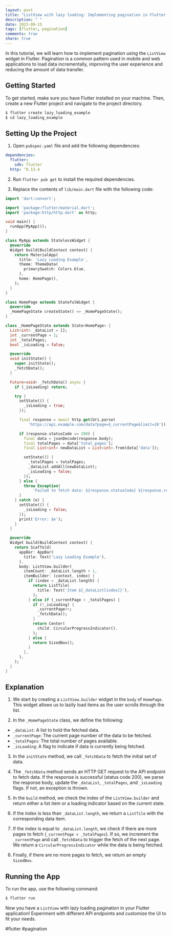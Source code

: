 ```yaml
---
layout: post
title: "ListView with lazy loading: Implementing pagination in Flutter."
description: " "
date: 2023-09-15
tags: [flutter, pagination]
comments: true
share: true
---
```


In this tutorial, we will learn how to implement pagination using the `ListView` widget in Flutter. Pagination is a common pattern used in mobile and web applications to load data incrementally, improving the user experience and reducing the amount of data transfer.

## Getting Started

To get started, make sure you have Flutter installed on your machine. Then, create a new Flutter project and navigate to the project directory.

```bash
$ flutter create lazy_loading_example
$ cd lazy_loading_example
```

## Setting Up the Project

1. Open `pubspec.yaml` file and add the following dependencies:

```yaml
dependencies:
  flutter:
    sdk: flutter
  http: ^0.13.4
```

2. Run `flutter pub get` to install the required dependencies.

3. Replace the contents of `lib/main.dart` file with the following code:

```dart
import 'dart:convert';

import 'package:flutter/material.dart';
import 'package:http/http.dart' as http;

void main() {
  runApp(MyApp());
}

class MyApp extends StatelessWidget {
  @override
  Widget build(BuildContext context) {
    return MaterialApp(
      title: 'Lazy Loading Example',
      theme: ThemeData(
        primarySwatch: Colors.blue,
      ),
      home: HomePage(),
    );
  }
}

class HomePage extends StatefulWidget {
  @override
  _HomePageState createState() => _HomePageState();
}

class _HomePageState extends State<HomePage> {
  List<int> _dataList = [];
  int _currentPage = 1;
  int _totalPages;
  bool _isLoading = false;

  @override
  void initState() {
    super.initState();
    _fetchData();
  }

  Future<void> _fetchData() async {
    if (_isLoading) return;

    try {
      setState(() {
        _isLoading = true;
      });

      final response = await http.get(Uri.parse(
          'https://api.example.com/data?page=$_currentPage&limit=10'));

      if (response.statusCode == 200) {
        final data = jsonDecode(response.body);
        final totalPages = data['total_pages'];
        final List<int> newDataList = List<int>.from(data['data']);

        setState(() {
          _totalPages = totalPages;
          _dataList.addAll(newDataList);
          _isLoading = false;
        });
      } else {
        throw Exception(
            'Failed to fetch data: ${response.statusCode} ${response.reasonPhrase}');
      }
    } catch (e) {
      setState(() {
        _isLoading = false;
      });
      print('Error: $e');
    }
  }

  @override
  Widget build(BuildContext context) {
    return Scaffold(
      appBar: AppBar(
        title: Text('Lazy Loading Example'),
      ),
      body: ListView.builder(
        itemCount: _dataList.length + 1,
        itemBuilder: (context, index) {
          if (index < _dataList.length) {
            return ListTile(
              title: Text('Item ${_dataList[index]}'),
            );
          } else if (_currentPage < _totalPages) {
            if (!_isLoading) {
              _currentPage++;
              _fetchData();
            }
            return Center(
              child: CircularProgressIndicator(),
            );
          } else {
            return SizedBox();
          }
        },
      ),
    );
  }
}
```

## Explanation

1. We start by creating a `ListView.builder` widget in the `body` of `HomePage`. This widget allows us to lazily load items as the user scrolls through the list.

2. In the `_HomePageState` class, we define the following:

- `_dataList`: A list to hold the fetched data.
- `_currentPage`: The current page number of the data to be fetched.
- `_totalPages`: The total number of pages available.
- `_isLoading`: A flag to indicate if data is currently being fetched.

3. In the `initState` method, we call `_fetchData` to fetch the initial set of data.

4. The `_fetchData` method sends an HTTP GET request to the API endpoint to fetch data. If the response is successful (status code 200), we parse the response body, update the `_dataList`, `_totalPages`, and `_isLoading` flags. If not, an exception is thrown.

5. In the `build` method, we check the index of the `ListView.builder` and return either a list item or a loading indicator based on the current state.

6. If the index is less than `_dataList.length`, we return a `ListTile` with the corresponding data item.

7. If the index is equal to `_dataList.length`, we check if there are more pages to fetch (`_currentPage < _totalPages`). If so, we increment the `_currentPage` and call `_fetchData` to trigger the fetch of the next page. We return a `CircularProgressIndicator` while the data is being fetched.

8. Finally, if there are no more pages to fetch, we return an empty `SizedBox`.

## Running the App

To run the app, use the following command:

```bash
$ flutter run
```

Now you have a `ListView` with lazy loading pagination in your Flutter application! Experiment with different API endpoints and customize the UI to fit your needs.

#flutter #pagination